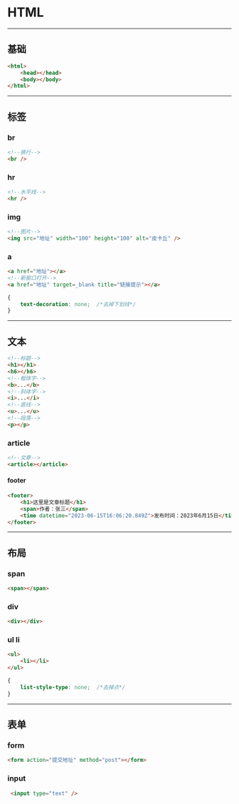 # HTML

---
## 基础

```html
<html>
    <head></head>
    <body></body>
</html>
```

---
## 标签

### br

```html
<!--换行-->
<br />
```

### hr

```html
<!--水平线-->
<hr />
```

### img

```html
<!--图片-->
<img src="地址" width="100" height="100" alt="皮卡丘" />
```

### a

```html
<a href="地址"></a>
<!--新窗口打开-->
<a href="地址" target=_blank title="链接提示"></a>
```

```css
{
    text-decoration: none;  /*去掉下划线*/
}
```

---
##  文本

```html
<!--标题-->
<h1></h1>
<h6></h6>
<!--粗体字-->
<b>...</b>
<!--斜体字-->
<i>...</i>
<!--底线-->
<u>...</u>
<!--段落-->
<p></p>
```

### article

```html
<!--文章-->
<article></article>
```

#### footer

```html
<footer>
    <h1>这里是文章标题</h1>
    <span>作者：张三</span>
    <time datetime="2023-06-15T16:06:20.849Z">发布时间：2023年6月15日</time>
</footer>
```


---
## 布局

### span

```html
<span></span>
```

### div

```html
<div></div>
```

### ul li

```html
<ul>
    <li></li>
</ul>
```

```css
{
    list-style-type: none;  /*去掉点*/
}
```

---
## 表单

### form

```html
<form action="提交地址" method="post"></form>
```


### input

```html
 <input type="text" />
```












